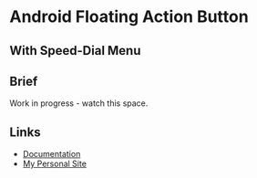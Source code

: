 # Android Floating Action Button
## With Speed-Dial Menu

## Brief

Work in progress - watch this space.

## Links

* [Documentation](docs)
* [My Personal Site](http://markormesher.co.uk)